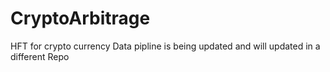 # CryptoArbitrage
 HFT for crypto currency
 Data pipline is being updated and will updated in a different Repo
